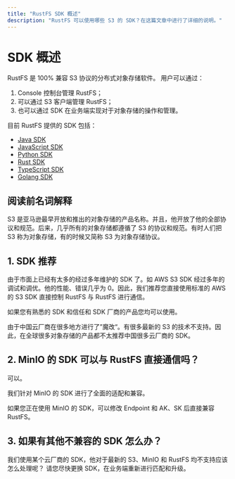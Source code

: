 ```yaml
---
title: "RustFS SDK 概述"
description: "RustFS 可以使用哪些 S3 的 SDK？在这篇文章中进行了详细的说明。"
---
```


# SDK 概述

RustFS 是 100% 兼容 S3 协议的分布式对象存储软件。 用户可以通过：

1. Console 控制台管理 RustFS；
2. 可以通过 S3 客户端管理 RustFS；
3. 也可以通过 SDK 在业务端实现对于对象存储的操作和管理。

目前 RustFS 提供的 SDK 包括：

- [Java SDK](./java.md)
- [JavaScript SDK](./javascript.md)
- [Python SDK](./python.md)
- [Rust SDK](./rust.md)
- [TypeScript SDK](./typescript.md)
- [Golang SDK](./go.md)

## 阅读前名词解释

S3 是亚马逊最早开放和推出的对象存储的产品名称。并且，他开放了他的全部协议和规范。后来，几乎所有的对象存储都遵循了 S3 的协议和规范。有时人们把 S3 称为对象存储，有的时候又简称 S3 为对象存储协议。

## 1. SDK 推荐

由于市面上已经有太多的经过多年维护的 SDK 了。如 AWS S3 SDK 经过多年的调试和调优。他的性能、错误几乎为 0。因此，我们推荐您直接使用标准的 AWS 的 S3 SDK 直接控制 RustFS 与 RustFS 进行通信。

如果您有熟悉的 SDK 和信任和 SDK 厂商的产品您均可以使用。

由于中国云厂商在很多地方进行了”魔改“。有很多最新的 S3 的技术不支持。因此，在全球很多对象存储的产品都不太推荐中国很多云厂商的 SDK。



## 2. MinIO 的 SDK 可以与 RustFS 直接通信吗？

可以。

我们针对 MinIO 的 SDK 进行了全面的适配和兼容。

如果您正在使用 MinIO 的 SDK，可以修改 Endpoint 和 AK、SK 后直接兼容 RustFS。


## 3. 如果有其他不兼容的 SDK 怎么办？

我们使用某个云厂商的 SDK，他对于最新的 S3、MinIO 和 RustFS 均不支持应该怎么处理呢？
请您尽快更换 SDK，在业务端重新进行匹配和升级。


